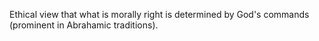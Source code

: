 Ethical view that what is morally right is determined by God's commands (prominent in Abrahamic traditions).
